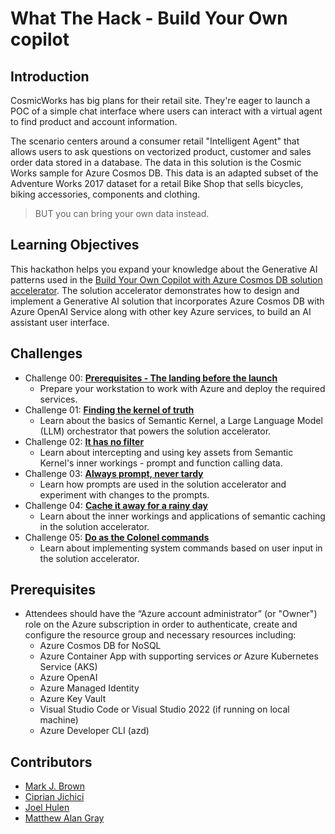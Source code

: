# What The Hack - Build Your Own copilot

## Introduction

CosmicWorks has big plans for their retail site. They're eager to launch a POC of a simple chat interface where users can interact with a virtual agent to find product and account information.

The scenario centers around a consumer retail "Intelligent Agent" that allows users to ask questions on vectorized product, customer and sales order data stored in a database. The data in this solution is the Cosmic Works sample for Azure Cosmos DB. This data is an adapted subset of the Adventure Works 2017 dataset for a retail Bike Shop that sells bicycles, biking accessories, components and clothing.

> BUT you can bring your own data instead.

## Learning Objectives

This hackathon helps you expand your knowledge about the Generative AI patterns used in the [Build Your Own Copilot with Azure Cosmos DB solution accelerator](https://github.com/Azure/BuildYourOwnCopilot). The solution accelerator demonstrates how to design and implement a Generative AI solution that incorporates Azure Cosmos DB with Azure OpenAI Service along with other key Azure services, to build an AI assistant user interface.

## Challenges

- Challenge 00: **[Prerequisites - The landing before the launch](Student/Challenge-00.md)**
	 - Prepare your workstation to work with Azure and deploy the required services.
- Challenge 01: **[Finding the kernel of truth](Student/Challenge-01.md)**
	 - Learn about the basics of Semantic Kernel, a Large Language Model (LLM) orchestrator that powers the solution accelerator.
- Challenge 02: **[It has no filter](Student/Challenge-02.md)**
	 - Learn about intercepting and using key assets from Semantic Kernel's inner workings - prompt and function calling data.
- Challenge 03: **[Always prompt, never tardy](Student/Challenge-03.md)**
	 - Learn how prompts are used in the solution accelerator and experiment with changes to the prompts.
- Challenge 04: **[Cache it away for a rainy day](Student/Challenge-04.md)**
	 - Learn about the inner workings and applications of semantic caching in the solution accelerator.
- Challenge 05: **[Do as the Colonel commands](Student/Challenge-05.md)**
	 - Learn about implementing system commands based on user input in the solution accelerator.

## Prerequisites

- Attendees should have the “Azure account administrator” (or "Owner") role on the Azure subscription in order to authenticate, create and configure the resource group and necessary resources including:
  - Azure Cosmos DB for NoSQL
  - Azure Container App with supporting services _or_ Azure Kubernetes Service (AKS)
  - Azure OpenAI
  - Azure Managed Identity
  - Azure Key Vault
  - Visual Studio Code or Visual Studio 2022 (if running on local machine)
  - Azure Developer CLI (azd)

## Contributors

- [Mark J. Brown](https://github.com/markjbrown)
- [Ciprian Jichici](https://github.com/ciprianjichici)
- [Joel Hulen](https://github.com/joelhulen)
- [Matthew Alan Gray](https://github.com/hatboyzero)

